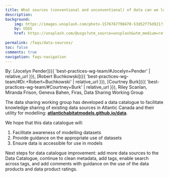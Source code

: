 ```yaml
---
title: What sources (conventional and unconventional) of data can we look to in Atlantic Canada? 
description: 
background: 
    img: https://images.unsplash.com/photo-1576767798470-53d52f75d921?ixlib=rb-4.0.3&ixid=MnwxMjA3fDB8MHxwaG90by1wYWdlfHx8fGVufDB8fHx8&auto=format&fit=crop&w=1160&q=80
    by: USGS
    href: https://unsplash.com/@usgs?utm_source=unsplash&utm_medium=referral&utm_content=creditCopyText
  
permalink: /faqs/data-sources/
toc: false
comments: true
navigation: faqs-navigation
---
```


By: [Jocelyn Pender]({{ 'best-practices-wg-team/#Jocelyn+Pender' | relative_url }}), [Robert Buchkowski]({{ 'best-practices-wg-team/#Dr.+Robert+Buchkowski' | relative_url }}), [Courtney Burk]({{ 'best-practices-wg-team/#Courtney+Burk' | relative_url }}), Riley Scanlan, Miranda Frison, Geneva Bahen, Firas, Data Sharing Working Group

The data sharing working group has developed a data catalogue to facilitate knowledge sharing of existing data sources in Atlantic Canada and their utility for modelling: **[atlantichabitatmodels.github.io/data](https://atlantichabitatmodels.github.io/data/)**. 

We hope that this data catalogue will:
1. Facilitate awareness of modelling datasets
2. Provide guidance on the appropriate use of datasets
3. Ensure data is accessible for use in models

Next steps for data catalogue improvement: add more data sources to the Data Catalogue, continue to clean metadata, add tags, enable search across tags, and add comments with guidance on the use of the data products and data product ratings.